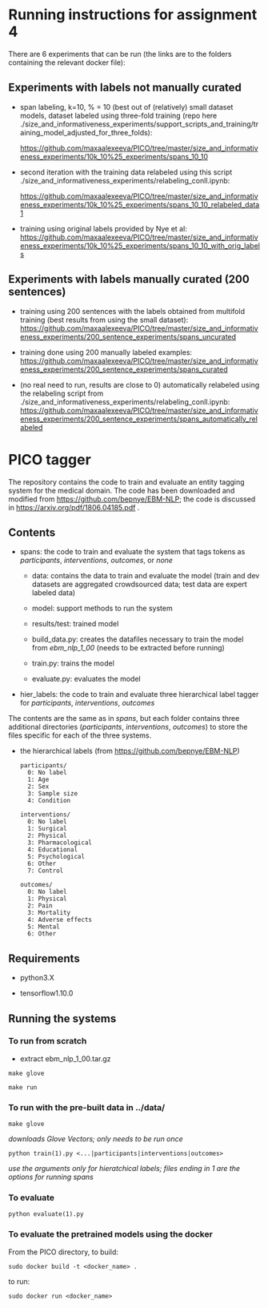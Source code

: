 # Running instructions for assignment 4

There are 6 experiments that can be run (the links are to the folders containing the relevant docker file):

## Experiments with labels not manually curated

* span labeling, k=10, % = 10 (best out of (relatively) small dataset models, dataset labeled using three-fold training (repo here ./size_and_informativeness_experiments/support_scripts_and_training/training_model_adjusted_for_three_folds):

   https://github.com/maxaalexeeva/PICO/tree/master/size_and_informativeness_experiments/10k_10%25_experiments/spans_10_10

* second iteration with the training data relabeled using this script ./size_and_informativeness_experiments/relabeling_conll.ipynb:

   https://github.com/maxaalexeeva/PICO/tree/master/size_and_informativeness_experiments/10k_10%25_experiments/spans_10_10_relabeled_data1
   
* training using original labels provided by Nye et al:
   https://github.com/maxaalexeeva/PICO/tree/master/size_and_informativeness_experiments/10k_10%25_experiments/spans_10_10_with_orig_labels


## Experiments with labels manually curated (200 sentences)
  
* training using 200 sentences with the labels obtained from multifold training (best results from using the small dataset):
  https://github.com/maxaalexeeva/PICO/tree/master/size_and_informativeness_experiments/200_sentence_experiments/spans_uncurated
  
* training done using 200 manually labeled examples:
  https://github.com/maxaalexeeva/PICO/tree/master/size_and_informativeness_experiments/200_sentence_experiments/spans_curated

* (no real need to run, results are close to 0) automatically relabeled using the relabeling script from ./size_and_informativeness_experiments/relabeling_conll.ipynb:
  https://github.com/maxaalexeeva/PICO/tree/master/size_and_informativeness_experiments/200_sentence_experiments/spans_automatically_relabeled

# PICO tagger

The repository contains the code to train and evaluate an entity tagging system for the medical domain. The code has been downloaded and modified from https://github.com/bepnye/EBM-NLP; the code is discussed in https://arxiv.org/pdf/1806.04185.pdf .

## Contents

* spans: the code to train and evaluate the system that tags tokens as _participants_, _interventions_, _outcomes_, or _none_

  * data: contains the data to train and evaluate the model (train and dev datasets are aggregated crowdsourced data; test data are expert labeled data)
  
  * model: support methods to run the system
  
  * results/test: trained model
  
  * build_data.py: creates the datafiles necessary to train the model from _ebm_nlp_1_00_ (needs to be extracted before running)
  
  * train.py: trains the model
  
  * evaluate.py: evaluates the model
 
* hier_labels: the code to train and evaluate three hierarchical label tagger for _participants_, _interventions_, _outcomes_

The contents are the same as in _spans_, but each folder contains three additional directories (_participants_, _interventions_, _outcomes_) to store the files specific for each of the three systems.

* the hierarchical labels (from https://github.com/bepnye/EBM-NLP)

      participants/
        0: No label
        1: Age
        2: Sex
        3: Sample size
        4: Condition

      interventions/
        0: No label
        1: Surgical
        2: Physical
        3: Pharmacological
        4: Educational
        5: Psychological
        6: Other
        7: Control

      outcomes/
        0: No label
        1: Physical
        2: Pain
        3: Mortality
        4: Adverse effects
        5: Mental
        6: Other

## Requirements

* python3.X

* tensorflow1.10.0


## Running the systems

### To run from scratch 

* extract ebm_nlp_1_00.tar.gz

```
make glove 
```
```
make run
```


### To run with the pre-built data in ../data/
```
make glove 
```
*downloads Glove Vectors; only needs to be run once*
```
python train(1).py <...|participants|interventions|outcomes> 
```
*use the arguments only for hieratchical labels; files ending in 1 are the options for running spans*

### To evaluate 

``` 
python evaluate(1).py
```

### To evaluate the pretrained models using the docker

From the PICO directory, to build:

```
sudo docker build -t <docker_name> .
```
to run: 
```
sudo docker run <docker_name>
```




